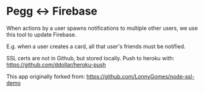 # Pegg <-> Firebase

When actions by a user spawns notifications to multiple other users, we use this tool to update Firebase.

E.g. when a user creates a card, all that user's friends must be notified.

SSL certs are not in Github, but stored locally. 
Push to heroku with: https://github.com/ddollar/heroku-push


This app originally forked from: https://github.com/LonnyGomes/node-ssl-demo
